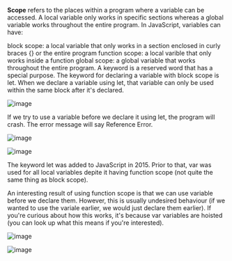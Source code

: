 **Scope** refers to the places within a program where a variable can be accessed. A local variable only works in specific sections whereas a global variable works throughout the entire program. In JavaScript, variables can have:

block scope: a local variable that only works in a section enclosed in curly braces {} or the entire program
function scope: a local varible that only works inside a function
global scope: a global variable that works throughout the entire program.
A keyword is a reserved word that has a special purpose. The keyword for declaring a variable with block scope is let. When we declare a variable using let, that variable can only be used within the same block after it's declared.


![image](https://github.com/Sshiril/Javascript/assets/113382540/7991f306-bfa6-4711-acf6-a0947065d9d5)

If we try to use a variable before we declare it using let, the program will crash. The error message will say Reference Error.

![image](https://github.com/Sshiril/Javascript/assets/113382540/cc534a1e-41bd-43b1-9fb8-59d0c90e7b75)

![image](https://github.com/Sshiril/Javascript/assets/113382540/c23b1622-9892-4e2d-b5e8-1c4de7108b01)

The keyword let was added to JavaScript in 2015. Prior to that, var was used for all local variables depite it having function scope (not quite the same thing as block scope).

An interesting result of using function scope is that we can use variable before we declare them. However, this is usually undesired behaviour (if we wanted to use the variale earlier, we would just declare them earlier). If you're curious about how this works, it's because var variables are hoisted (you can look up what this means if you're interested).

![image](https://github.com/Sshiril/Javascript/assets/113382540/568db851-26d8-48bc-b516-6138038b283d)

![image](https://github.com/Sshiril/Javascript/assets/113382540/0711432e-2383-494d-b31f-6bed3166f01a)

